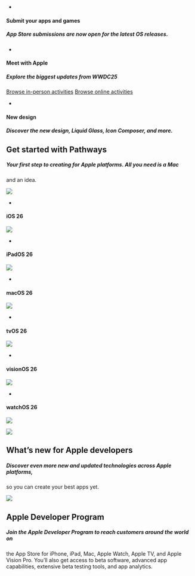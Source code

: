   * [](/app-store/submitting/)

#### Submit your apps and games

##### App Store submissions are now open for the latest OS releases.

  * [](/events/view/upcoming-events?cid=ht-mae)

#### Meet with Apple

##### Explore the biggest updates from WWDC25

[Browse in-person activities](/events/view/upcoming-events?formats=inperson)
[Browse online activities](/events/view/upcoming-events?formats=online_group)

  * [](/design/?cid=ht-new-design)

#### New design

##### Discover the new design, Liquid Glass, Icon Composer, and more.

[](/pathways/?cid=ht-pathways)

## Get started with Pathways

##### Your first step to creating for Apple platforms. All you need is a Mac
and an idea.

![](/pathways/images/hero-pathways-b-large_2x.png)

  * [](/ios/)

#### iOS 26

![](/home/images/tile-ios-26/ios-26-large_2x.png?1)

  * [](/ipados/)

#### iPadOS 26

![](/home/images/tile-ipados-26/ipados-26-large_2x.png?1)

  * [](/macos/)

#### macOS 26

![](/home/images/tile-macos-26/macos-26-large_2x.png?1)

  * [](/tvos/)

#### tvOS 26

![](/home/images/tile-tvos-26/tvos-26-large_2x.png?1)

  * [](/visionos/)

#### visionOS 26

![](/home/images/tile-vision-dev/vision-home-large.png?1)

  * [](/watchos/)

#### watchOS 26

![](/home/images/tile-watchos-26/watchos-26-large_2x.png?1)

[](/whats-new/)

![](/assets/elements/icons/sdk-26/sdk-26-128x128_2x.png)

## What’s new for Apple developers

##### Discover even more new and updated technologies across Apple platforms,
so you can create your best apps yet.

[](/programs/)

![](/assets/elements/icons/symbols/person-3.svg)

## Apple Developer Program

##### Join the Apple Developer Program to reach customers around the world on
the App Store for iPhone, iPad, Mac, Apple Watch, Apple TV, and Apple Vision
Pro. You’ll also get access to beta software, advanced app capabilities,
extensive beta testing tools, and app analytics.

